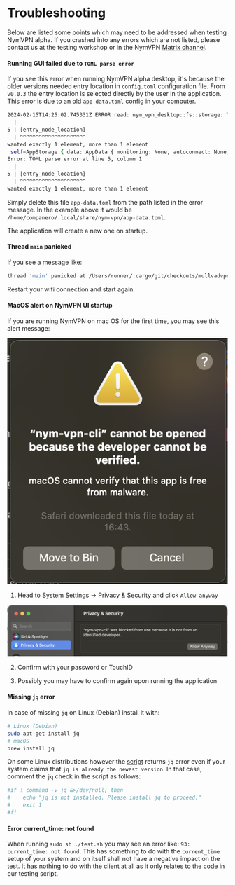 # Troubleshooting

Below are listed some points which may need to be addressed when testing NymVPN alpha. If you crashed into any errors which are not listed, please contact us at the testing workshop or in the NymVPN [Matrix channel](https://matrix.to/#/#NymVPN:nymtech.chat).

#### Running GUI failed due to `TOML parse error`

If you see this error when running NymVPN alpha desktop, it's because the older versions needed entry location in `config.toml` configuration file. From `v0.0.3` the entry location is selected directly by the user in the application. This error is due to an old `app-data.toml` config in your computer.

```sh
2024-02-15T14:25:02.745331Z ERROR read: nym_vpn_desktop::fs::storage: TOML parse error at line 5, column 1
  |
5 | [entry_node_location]
  | ^^^^^^^^^^^^^^^^^^^^^
wanted exactly 1 element, more than 1 element
 self=AppStorage { data: AppData { monitoring: None, autoconnect: None, killswitch: None, entry_location_selector: None, ui_theme: None, ui_root_font_size: None, vpn_mode: None, entry_node_location: None, exit_node_location: None }, dir_path: "/home/companero/.local/share/nym-vpn", filename: "app-data.toml", full_path: "/home/companero/.local/share/nym-vpn/app-data.toml" }
Error: TOML parse error at line 5, column 1
  |
5 | [entry_node_location]
  | ^^^^^^^^^^^^^^^^^^^^^
wanted exactly 1 element, more than 1 element
```

Simply delete this file `app-data.toml` from the path listed in the error message. In the example above it would be `/home/companero/.local/share/nym-vpn/app-data.toml`.

The application will create a new one on startup.

#### Thread `main` panicked

If you see a message like:
```sh
thread 'main' panicked at /Users/runner/.cargo/git/checkouts/mullvadvpn-app-a575cf705b5dfd76/ccfbaa2/talpid-routing/src/unix.rs:301:30:
```
Restart your wifi connection and start again.

#### MacOS alert on NymVPN UI startup

If you are running NymVPN on mac OS for the first time, you may see this alert message:

![](images/image3.png)

1. Head to System Settings -> Privacy & Security and click `Allow anyway`

![](images/image5.png)

2. Confirm with your password or TouchID

3. Possibly you may have to confirm again upon running the application

#### Missing `jq` error

In case of missing `jq` on Linux (Debian) install it with:
```sh
# Linux (Debian)
sudo apt-get install jq
# macOS
brew install jq
```
On some Linux distributions however the [script](testing.md#testssh) returns `jq` error even if your system claims that `jq is already the newest version`.
In that case, comment the `jq` check in the script as follows:
```sh
#if ! command -v jq &>/dev/null; then
#    echo "jq is not installed. Please install jq to proceed."
#    exit 1
#fi
```

#### Error current_time: not found

When running `sudo sh ./test.sh` you may see an error like: `93: current_time: not found`. This has something to do with the `current_time` setup of your system and on itself shall not have a negative impact on the test. It has nothing to do with the client at all as it only relates to the code in our testing script.

<!--
#### Not connecting to the endpoint

In case the automatic download of all the Gateways fail (and it shouldn't), you do an easy manual work around:

1. Open the list of Gateways created by API [here](https://nymvpn.com/en/alpha/api/gateways)
2. On top click on `JSON` option (shall be default view) and `Save`
3. Save it as `data.json` to the `nym-vpn-tests` folder
4. Replace line 3 in the [script `tests.sh`](testing.md#testssh) with:
```sh
NEW_ENDPOINT="http://localhost:8000/data.json"
```
5. In a new terminal window run:
```sh
python3 -m http.server 8000
```
6. Continue with the steps listed in [testing section](testing.md)
-->
